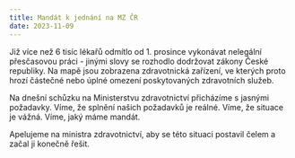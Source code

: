 ```yaml
---
title: Mandát k jednání na MZ ČR
date: 2023-11-09
---
```

Již více než 6 tisíc lékařů odmítlo od 1. prosince vykonávat nelegální přesčasovou práci - jinými slovy se rozhodlo dodržovat zákony České republiky.
Na mapě jsou zobrazena zdravotnická zařízení, ve kterých proto hrozí částečné nebo úplné omezení poskytovaných zdravotních služeb.

Na dnešní schůzku na Ministerstvu zdravotnictví přicházíme s jasnými požadavky. Víme, že splnění našich požadavků je reálné. Víme, že situace je vážná. Víme, jaký máme mandát.

Apelujeme na ministra zdravotnictví, aby se této situaci postavil čelem a začal ji konečně řešit.

